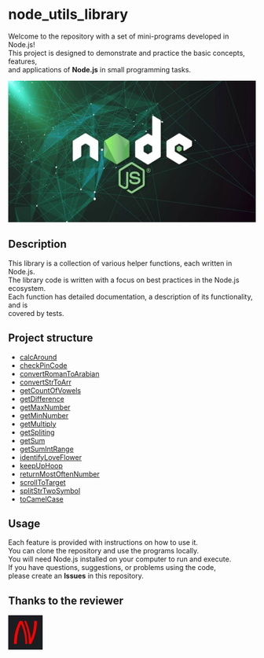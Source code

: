 # node_utils_library

Welcome to the repository with a set of mini-programs developed in Node.js!  
This project is designed to demonstrate and practice the basic concepts, features,  
and applications of __Node.js__ in small programming tasks.  

![Banner](image/nodeJS.jpg)

## Description

This library is a collection of various helper functions, each written in Node.js.  
The library code is written with a focus on best practices in the Node.js ecosystem.  
Each function has detailed documentation, a description of its functionality, and is  
covered by tests.

## Project structure

- [calcAround](https://github.com/Palych18/programming_tasks/tree/main/functions/calcAround)
- [checkPinCode](https://github.com/Palych18/programming_tasks/tree/main/functions/checkPinCode)
- [convertRomanToArabian](https://github.com/Palych18/programming_tasks/tree/main/functions/convertRomanToArabian)
- [convertStrToArr](https://github.com/Palych18/programming_tasks/tree/main/functions/convertStrToArr)
- [getCountOfVowels](https://github.com/Palych18/programming_tasks/tree/main/functions/getCountOfVowels)
- [getDifference](https://github.com/Palych18/programming_tasks/tree/main/functions/getDifference)
- [getMaxNumber](https://github.com/Palych18/programming_tasks/tree/main/functions/getMaxNumber)
- [getMinNumber](https://github.com/Palych18/programming_tasks/tree/main/functions/getMinNumber)
- [getMultiply](https://github.com/Palych18/programming_tasks/tree/main/functions/getMultiply)
- [getSpliting](https://github.com/Palych18/programming_tasks/tree/main/functions/getSpliting)
- [getSum](https://github.com/Palych18/programming_tasks/tree/main/functions/getSum)
- [getSumIntRange](https://github.com/Palych18/programming_tasks/tree/main/functions/getSumIntRange)
- [identifyLoveFlower](https://github.com/Palych18/programming_tasks/tree/main/functions/identifyLoveFlower)
- [keepUpHoop](https://github.com/Palych18/programming_tasks/tree/main/functions/keepUpHoop)
- [returnMostOftenNumber](https://github.com/Palych18/programming_tasks/tree/main/functions/returnMostOftenNumber)
- [scrollToTarget](https://github.com/Palych18/programming_tasks/tree/main/functions/scrollToTarget)
- [splitStrTwoSymbol](https://github.com/Palych18/programming_tasks/tree/main/functions/splitStrTwoSymbol)
- [toCamelCase](https://github.com/Palych18/programming_tasks/tree/main/functions/toCamelCase)

## Usage

Each feature is provided with instructions on how to use it.  
You can clone the repository and use the programs locally.  
You will need Node.js installed on your computer to run and execute.  
If you have questions, suggestions, or problems using the code,  
please create an __Issues__ in this repository.

## Thanks to the reviewer

[![npw](image/npw.jpg)](https://github.com/nagorapro)
